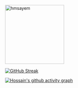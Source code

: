  <p>
    <a href="https://github.com/hmsayem"><img align="center" src="https://github-readme-stats.vercel.app/api?username=hmsayem&show_icons=true&locale=en&theme=react" alt="hmsayem" height="192px"/> </a>
</p>

[![GitHub Streak](https://github-readme-streak-stats.herokuapp.com/?user=hmsayem&theme=react)](https://git.io/streak-stats)

[![Hossain's github activity graph](https://github-readme-activity-graph.vercel.app/graph?username=hmsayem&theme=react-dark&bg_color=22272e)](https://github.com/ashutosh00710/github-readme-activity-graph)
